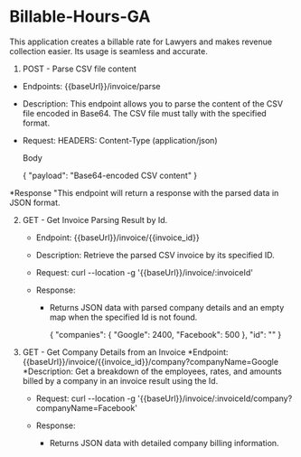 # Billable-Hours-GA
This application creates a billable rate for Lawyers and makes revenue collection easier. Its usage is seamless and accurate.

1. POST - Parse CSV file content
* Endpoints: {{baseUrl}}/invoice/parse
* Description: This endpoint allows you to parse the content of the CSV file encoded in Base64.
  The CSV file must tally with the specified format.


* Request:
  HEADERS: Content-Type
  (application/json)

  Body

  {
    "payload": "Base64-encoded CSV content"
  }


*Response
"This endpoint will return a response with the parsed data in JSON format.

2. GET - Get Invoice Parsing Result by Id.
   * Endpoint:
   {{baseUrl}}/invoice/{{invoice_id}}

   * Description: Retrieve the parsed CSV invoice by its specified ID.
  
   * Request:
       curl --location -g '{{baseUrl}}/invoice/:invoiceId'
   * Response:
       * Returns JSON data with parsed company details and an empty map when the specified Id is not found.

         {
      "companies": { "Google": 2400, "Facebook": 500
      }, "id": "<uuid>"
         }
  
3. GET - Get Company Details from an Invoice
   *Endpoint:
   {{baseUrl}}/invoice/{{invoice_id}}/company?companyName=Google
   *Description: Get a breakdown of the employees, rates, and amounts billed by a company in an invoice result using the Id.

   * Request:
     curl --location -g '{{baseUrl}}/invoice/:invoiceId/company?companyName=Facebook'

   * Response:
       * Returns JSON data with detailed company billing information.

